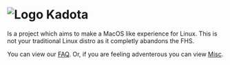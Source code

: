 # ![Logo](https://github.com/dleggo/Kadota/blob/main/Logos/Logo48x48.png?raw=true "Logo")  Kadota
Is a project which aims to make a MacOS like experience for Linux.
This is not your traditional Linux distro as it completly abandons the FHS.

You can view our [FAQ](FAQ.md). Or, if you are feeling adventerous you can view [Misc](Misc.md).
